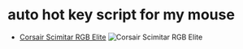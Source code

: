 # auto hot key script for my mouse

* [Corsair Scimitar RGB Elite](https://www.amazon.in/gp/product/B08466VFT2/ref=ppx_yo_dt_b_asin_title_o07_s00?ie=UTF8&psc=1)
![Corsair Scimitar RGB Elite](https://m.media-amazon.com/images/I/614J0VriTRL._SX466_.jpg)